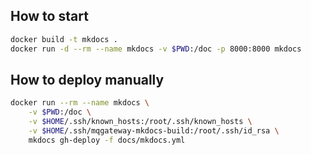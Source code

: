 ## How to start

```bash
docker build -t mkdocs .
docker run -d --rm --name mkdocs -v $PWD:/doc -p 8000:8000 mkdocs
```

## How to deploy manually

```bash
docker run --rm --name mkdocs \
    -v $PWD:/doc \
    -v $HOME/.ssh/known_hosts:/root/.ssh/known_hosts \
    -v $HOME/.ssh/mqgateway-mkdocs-build:/root/.ssh/id_rsa \
    mkdocs gh-deploy -f docs/mkdocs.yml
```
